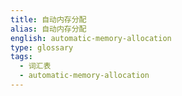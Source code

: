 ```yaml
---
title: 自动内存分配
alias: 自动内存分配
english: automatic-memory-allocation
type: glossary
tags:
  - 词汇表
  - automatic-memory-allocation
---
```

